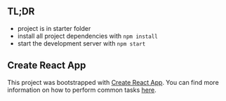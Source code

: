 ## TL;DR

- project is in starter folder
- install all project dependencies with `npm install`
- start the development server with `npm start`

## Create React App

This project was bootstrapped with [Create React App](https://github.com/facebook/create-react-app). You can find more information on how to perform common tasks [here](https://github.com/facebook/create-react-app/blob/main/packages/cra-template/template/README.md).

